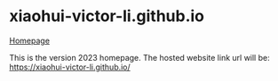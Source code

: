 # xiaohui-victor-li.github.io
[Homepage](https://xiaohui-victor-li.github.io/)



This is the version 2023 homepage. The hosted website link url will be: https://xiaohui-victor-li.github.io/
